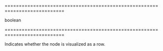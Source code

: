 <!--**
/*-------------------------------------------
    Auto-generated file. Do not modify.
-------------------------------------------

**-->
===========================================================================
<!--type-->boolean<!--/type-->
===========================================================================

<!--shortDescription-->
Indicates whether the node is visualized as a row.
<!--/shortDescription-->

<!--fullDescription-->

<!--/fullDescription-->